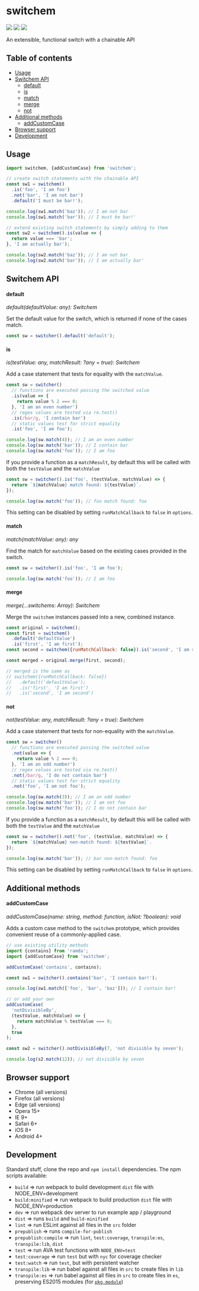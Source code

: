 # switchem

<img src="https://img.shields.io/badge/build-passing-brightgreen.svg"/>
<img src="https://img.shields.io/badge/coverage-100%25-brightgreen.svg"/>
<img src="https://img.shields.io/badge/license-MIT-blue.svg"/>

An extensible, functional switch with a chainable API

## Table of contents

* [Usage](#usage)
* [Switchem API](#switchem-api)
  * [default](#default)
  * [is](#is)
  * [match](#match)
  * [merge](#merge)
  * [not](#not)
* [Additional methods](#additional-methods)
  * [addCustomCase](#addcustomcase)
* [Browser support](#browser-support)
* [Development](#development)

## Usage

```javascript
import switchem, {addCustomCase} from 'switchem';

// create switch statements with the chainable API
const sw1 = switchem()
  .is('foo', 'I am foo')
  .not('bar', 'I am not bar')
  .default('I must be bar!');

console.log(sw1.match('baz')); // I am not bar
console.log(sw1.match('bar')); // I must be bar!'

// extend existing switch statements by simply adding to them
const sw2 = switchem().is(value => {
  return value === 'bar';
}, 'I am actually bar');

console.log(sw2.match('baz')); // I am not bar
console.log(sw2.match('bar')); // I am actually bar'
```

## Switchem API

#### default

_default(defaultValue: any): Switchem_

Set the default value for the switch, which is returned if none of the cases match.

```javascript
const sw = switcher().default('default');
```

#### is

_is(testValue: any, matchResult: ?any = true): Switchem_

Add a case statement that tests for equality with the `matchValue`.

```javascript
const sw = switcher()
  // functions are executed passing the switched value
  .is(value => {
    return value % 2 === 0;
  }, 'I am an even number')
  // regex values are tested via re.test()
  .is(/bar/g, 'I contain bar')
  // static values test for strict equality
  .is('foo', 'I am foo');

console.log(sw.match(4)); // I am an even number
console.log(sw.match('bar')); // I contain bar
console.log(sw.match('foo')); // I am foo
```

If you provide a function as a `matchResult`, by default this will be called with both the `testValue` and the
`matchValue`

```javascript
const sw = switcher().is('foo', (testValue, matchValue) => {
  return `${matchValue} match found: ${testValue}`.
});

console.log(sw.match('foo')); // foo match found: foo
```

This setting can be disabled by setting `runMatchCallback` to `false` in `options`.

#### match

_match(matchValue: any): any_

Find the match for `matchValue` based on the existing cases provided in the switch.

```javascript
const sw = switcher().is('foo', 'I am foo');

console.log(sw.match('foo')); // I am foo
```

#### merge

_merge(...switchems: Array<Switchem>): Switchem_

Merge the `switchem` instances passed into a new, combined instance.

```javascript
const original = switchem();
const first = switchem()
  .default('defaultValue')
  .is('first', 'I am first');
const second = switchem({runMatchCallback: false}).is('second', 'I am second');

const merged = original.merge(first, second);

// merged is the same as
// switchem({runMatchCallback: false})
//   .default('defaultValue');
//   .is('first', 'I am first')
//   .is('second', 'I am second')
```

#### not

_not(testValue: any, matchResult: ?any = true): Switchem_

Add a case statement that tests for non-equality with the `matchValue`.

```javascript
const sw = switcher()
  // functions are executed passing the switched value
  .not(value => {
    return value % 2 === 0;
  }, 'I am an odd number')
  // regex values are tested via re.test()
  .not(/bar/g, 'I do not contain bar')
  // static values test for strict equality
  .not('foo', 'I am not foo');

console.log(sw.match(3)); // I am an odd number
console.log(sw.match('bar')); // I am not foo
console.log(sw.match('foo')); // I do not contain bar
```

If you provide a function as a `matchResult`, by default this will be called with both the `testValue` and the
`matchValue`

```javascript
const sw = switcher().not('foo', (testValue, matchValue) => {
  return `${matchValue} non-match found: ${testValue}`.
});

console.log(sw.match('bar')); // bar non-match found: foo
```

This setting can be disabled by setting `runMatchCallback` to `false` in `options`.

## Additional methods

#### addCustomCase

_addCustomCase(name: string, method: function, isNot: ?boolean): void_

Adds a custom case method to the `switchem` prototype, which provides convenient reuse of a commonly-applied case.

```javascript
// use existing utility methods
import {contains} from 'ramda';
import {addCustomCase} from 'switchem';

addCustomCase('contains', contains);

const sw1 = switcher().contains('bar', 'I contain bar!');

console.log(sw1.match(['foo', 'bar', 'baz'])); // I contain bar!

// or add your own
addCustomCase(
  'notDivisibleBy',
  (testValue, matchValue) => {
    return matchValue % testValue === 0;
  },
  true
);

const sw2 = switcher().notDivisibleBy(7, 'not divisible by seven');

console.log(s2.match(12)); // not divisible by seven
```

## Browser support

* Chrome (all versions)
* Firefox (all versions)
* Edge (all versions)
* Opera 15+
* IE 9+
* Safari 6+
* iOS 8+
* Android 4+

## Development

Standard stuff, clone the repo and `npm install` dependencies. The npm scripts available:

* `build` => run webpack to build development `dist` file with NODE_ENV=development
* `build:minified` => run webpack to build production `dist` file with NODE_ENV=production
* `dev` => run webpack dev server to run example app / playground
* `dist` => runs `build` and `build-minified`
* `lint` => run ESLint against all files in the `src` folder
* `prepublish` => runs `compile-for-publish`
* `prepublish:compile` => run `lint`, `test:coverage`, `transpile:es`, `transpile:lib`, `dist`
* `test` => run AVA test functions with `NODE_ENV=test`
* `test:coverage` => run `test` but with `nyc` for coverage checker
* `test:watch` => run `test`, but with persistent watcher
* `transpile:lib` => run babel against all files in `src` to create files in `lib`
* `transpile:es` => run babel against all files in `src` to create files in `es`, preserving ES2015 modules (for
  [`pkg.module`](https://github.com/rollup/rollup/wiki/pkg.module))
